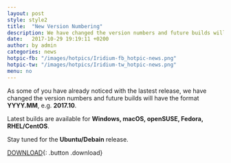 ```yaml
---
layout: post
style: style2
title:  "New Version Numbering"
description: We have changed the version numbers and future builds will have the format YYYY.MM
date:   2017-10-29 19:19:11 +0200
author:	by admin
categories: news
hotpic-fb: "/images/hotpics/Iridium-fb_hotpic-news.png"
hotpic-tw: "/images/hotpics/Iridium-tw_hotpic-news.png"
menu: no
---
```


As some of you have already noticed with the lastest release, we have changed the version numbers and future builds will have the format **YYYY.MM**, e.g. **2017.10**.      
<!--break-->       
Latest builds are available for **Windows, macOS, openSUSE, Fedora, RHEL/CentOS**.     

Stay tuned for the **Ubuntu/Debain** release.               

[DOWNLOAD](/downloads/index.html "download Iridium Browser"){: .button .download}     
